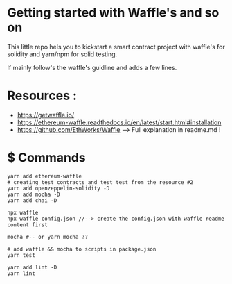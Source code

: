 # Getting started with Waffle's and so on
This little repo hels you to kickstart a smart contract project with waffle's for solidity and yarn/npm for solid testing.

If mainly follow's the waffle's guidline and adds a few lines.

# Resources : 
* https://getwaffle.io/
* https://ethereum-waffle.readthedocs.io/en/latest/start.html#installation
* https://github.com/EthWorks/Waffle --> Full explanation in readme.md !

# $ Commands
~~~~
yarn add ethereum-waffle
# creating test contracts and test test from the resource #2
yarn add openzeppelin-solidity -D
yarn add mocha -D
yarn add chai -D

npx waffle
npx waffle config.json //--> create the config.json with waffle readme content first

mocha #-- or yarn mocha ??

# add waffle && mocha to scripts in package.json
yarn test

yarn add lint -D
yarn lint
~~~~
